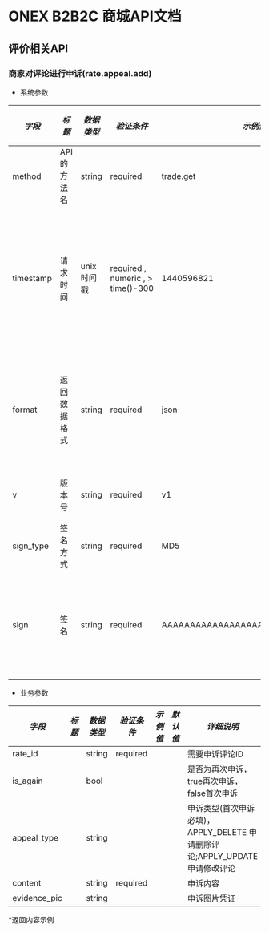 # ONEX B2B2C 商城API文档

## 评价相关API

### 商家对评论进行申诉(rate.appeal.add)

* 系统参数

| *字段* | *标题* | *数据类型* | *验证条件* | *示例值* | *默认值* | *详细说明* |
| ------------- | ------------- | ------------- | ------------- | ------------- | ------------- | ------------- |
| method | API的方法名 | string | required | trade.get | null | 标识请求的是哪个API |
| timestamp | 请求时间 | unix时间戳 | required , numeric , > time()-300 | 1440596821 | null | 标识API请求的发起时间，如果超时300秒则拒绝请求 |
| format | 返回数据格式 | string | required | json | json | 返回数据是json格式的，目前只支持json |
| v | 版本号 | string | required | v1 | null | 标识该接口的版本 |
| sign_type | 签名方式 | string | required | MD5 | null | 标识签名算法 |
| sign | 签名 | string | required | AAAAAAAAAAAAAAAAAAAAAAAAAAAAAAAAA | null | 数据签名，32位长度16进制数字 |


* 业务参数

| *字段* | *标题* | *数据类型* | *验证条件* | *示例值* | *默认值* | *详细说明* |
| ------------- | ------------- | ------------- | ------------- | ------------- | ------------- | ------------- |
| rate_id |  | string | required |  |  | 需要申诉评论ID |
| is_again |  | bool |  |  |  | 是否为再次申诉，true再次申诉，false首次申诉 |
| appeal_type |  | string |  |  |  | 申诉类型(首次申诉必填)，APPLY_DELETE 申请删除评论;APPLY_UPDATE 申请修改评论 |
| content |  | string | required |  |  | 申诉内容 |
| evidence_pic |  | string |  |  |  | 申诉图片凭证 |


*返回内容示例

```



```

